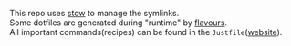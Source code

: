 This repo uses [stow][] to manage the symlinks.  
Some dotfiles are generated during "runtime" by [flavours][].  
All important commands(recipes) can be found in the `Justfile`([website][]).

[stow]: https://www.gnu.org/software/stow/
[flavours]: https://github.com/Misterio77/flavours
[website]: https://just.systems/
